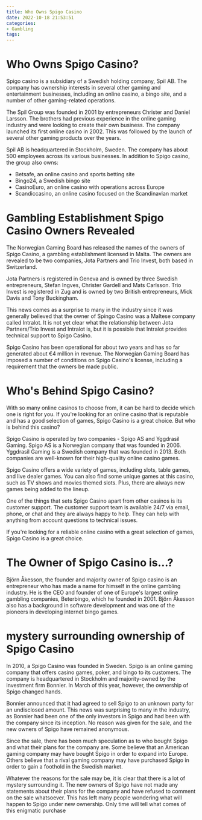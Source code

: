 ```yaml
---
title: Who Owns Spigo Casino
date: 2022-10-18 21:53:51
categories:
- Gambling
tags:
---
```



#  Who Owns Spigo Casino?

Spigo casino is a subsidiary of a Swedish holding company, Spil AB. The company has ownership interests in several other gaming and entertainment businesses, including an online casino, a bingo site, and a number of other gaming-related operations.

The Spil Group was founded in 2001 by entrepreneurs Christer and Daniel Larsson. The brothers had previous experience in the online gaming industry and were looking to create their own business. The company launched its first online casino in 2002. This was followed by the launch of several other gaming products over the years.

Spil AB is headquartered in Stockholm, Sweden. The company has about 500 employees across its various businesses. In addition to Spigo casino, the group also owns:

- Betsafe, an online casino and sports betting site
- Bingo24, a Swedish bingo site
- CasinoEuro, an online casino with operations across Europe
- Scandiccasino, an online casino focused on the Scandinavian market

#  Gambling Establishment Spigo Casino Owners Revealed

The Norwegian Gaming Board has released the names of the owners of Spigo Casino, a gambling establishment licensed in Malta. The owners are revealed to be two companies, Jota Partners and Trio Invest, both based in Switzerland.

Jota Partners is registered in Geneva and is owned by three Swedish entrepreneurs, Stefan Ingves, Christer Gardell and Mats Carlsson. Trio Invest is registered in Zug and is owned by two British entrepreneurs, Mick Davis and Tony Buckingham.

This news comes as a surprise to many in the industry since it was generally believed that the owner of Spingo Casino was a Maltese company called Intralot. It is not yet clear what the relationship between Jota Partners/Trio Invest and Intralot is, but it is possible that Intralot provides technical support to Spigo Casino.

Spigo Casino has been operational for about two years and has so far generated about €4 million in revenue. The Norwegian Gaming Board has imposed a number of conditions on Spigo Casino's license, including a requirement that the owners be made public.

#  Who's Behind Spigo Casino?

With so many online casinos to choose from, it can be hard to decide which one is right for you. If you're looking for an online casino that is reputable and has a good selection of games, Spigo Casino is a great choice. But who is behind this casino?

Spigo Casino is operated by two companies - Spigo AS and Yggdrasil Gaming. Spigo AS is a Norwegian company that was founded in 2006. Yggdrasil Gaming is a Swedish company that was founded in 2013. Both companies are well-known for their high-quality online casino games.

Spigo Casino offers a wide variety of games, including slots, table games, and live dealer games. You can also find some unique games at this casino, such as TV shows and movies themed slots. Plus, there are always new games being added to the lineup.

One of the things that sets Spigo Casino apart from other casinos is its customer support. The customer support team is available 24/7 via email, phone, or chat and they are always happy to help. They can help with anything from account questions to technical issues.

If you're looking for a reliable online casino with a great selection of games, Spigo Casino is a great choice.

#  The Owner of Spigo Casino is...?

Björn Åkesson, the founder and majority owner of Spigo casino is an entrepreneur who has made a name for himself in the online gambling industry. He is the CEO and founder of one of Europe's largest online gambling companies, Beterbingo, which he founded in 2001. Björn Åkesson also has a background in software development and was one of the pioneers in developing internet bingo games.

#  mystery surrounding ownership of Spigo Casino

In 2010, a Spigo Casino was founded in Sweden. Spigo is an online gaming company that offers casino games, poker, and bingo to its customers. The company is headquartered in Stockholm and majority-owned by the investment firm Bonnier. In March of this year, however, the ownership of Spigo changed hands.

Bonnier announced that it had agreed to sell Spigo to an unknown party for an undisclosed amount. This news was surprising to many in the industry, as Bonnier had been one of the only investors in Spigo and had been with the company since its inception. No reason was given for the sale, and the new owners of Spigo have remained anonymous.

Since the sale, there has been much speculation as to who bought Spigo and what their plans for the company are. Some believe that an American gaming company may have bought Spigo in order to expand into Europe. Others believe that a rival gaming company may have purchased Spigo in order to gain a foothold in the Swedish market.

Whatever the reasons for the sale may be, it is clear that there is a lot of mystery surrounding it. The new owners of Spigo have not made any statements about their plans for the company and have refused to comment on the sale whatsoever. This has left many people wondering what will happen to Spigo under new ownership. Only time will tell what comes of this enigmatic purchase
